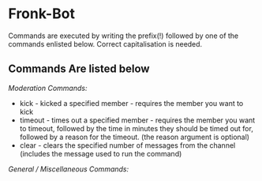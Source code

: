 # Fronk-Bot

Commands are executed by writing the prefix(!) followed by one of the commands enlisted below. Correct capitalisation is needed.

## Commands Are listed below

*Moderation Commands:*
* kick - kicked a specified member - requires the member you want to kick
* timeout - times out a specified member - requires the member you want to timeout, followed by the time in minutes they should be timed out for, followed by a reason for the timeout. (the reason argument is optional)
* clear - clears the specified number of messages from the channel (includes the message used to run the command)

*General / Miscellaneous Commands:*
